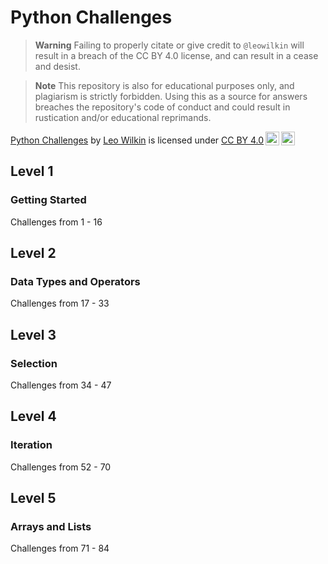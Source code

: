# Python Challenges
> **Warning**
> Failing to properly citate or give credit to `@leowilkin` will result in a breach of the CC BY 4.0 license, and can result in a cease and desist.

> **Note**
> This repository is also for educational purposes only, and plagiarism is strictly forbidden. Using this as a source for answers breaches the repository's code of conduct and could result in rustication and/or educational reprimands.

<p xmlns:cc="http://creativecommons.org/ns#" xmlns:dct="http://purl.org/dc/terms/"><a property="dct:title" rel="cc:attributionURL" href="https://github.com/leowilkin/python-challenges">Python Challenges</a> by <a rel="cc:attributionURL dct:creator" property="cc:attributionName" href="https://wilkin.studio">Leo Wilkin</a> is licensed under <a href="http://creativecommons.org/licenses/by/4.0/?ref=chooser-v1" target="_blank" rel="license noopener noreferrer" style="display:inline-block;">CC BY 4.0<img style="height:22px!important;margin-left:3px;vertical-align:text-bottom;" src="https://mirrors.creativecommons.org/presskit/icons/cc.svg?ref=chooser-v1"><img style="height:22px!important;margin-left:3px;vertical-align:text-bottom;" src="https://mirrors.creativecommons.org/presskit/icons/by.svg?ref=chooser-v1"></a></p>

## Level 1
### Getting Started
Challenges from 1 - 16
## Level 2
### Data Types and Operators
Challenges from 17 - 33
## Level 3
### Selection
Challenges from 34 - 47
## Level 4
### Iteration
Challenges from 52 - 70
## Level 5
### Arrays and Lists
Challenges from 71 - 84
